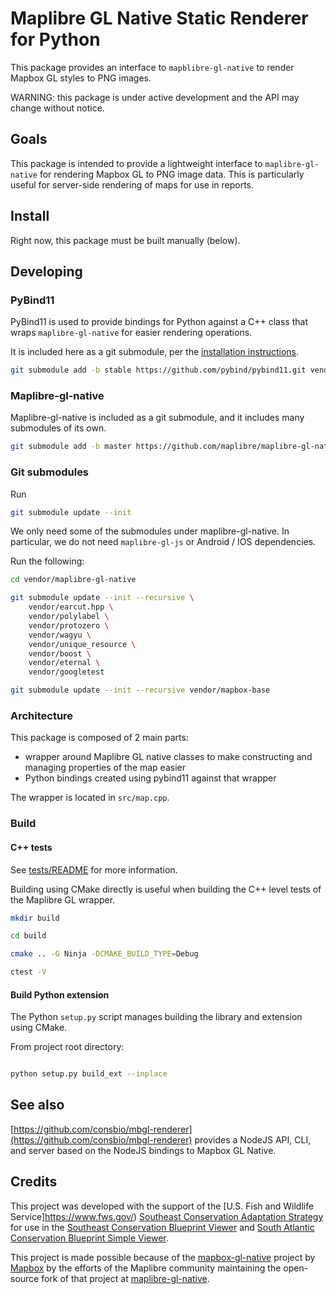 # Maplibre GL Native Static Renderer for Python

This package provides an interface to `mapblibre-gl-native` to render Mapbox GL
styles to PNG images.

WARNING: this package is under active development and the API may change without notice.

## Goals

This package is intended to provide a lightweight interface to `maplibre-gl-native`
for rendering Mapbox GL to PNG image data. This is particularly useful for
server-side rendering of maps for use in reports.

## Install

Right now, this package must be built manually (below).

## Developing

### PyBind11

PyBind11 is used to provide bindings for Python against a C++ class that wraps
`maplibre-gl-native` for easier rendering operations.

It is included here as a git submodule, per the [installation instructions](https://pybind11.readthedocs.io/en/stable/installing.html).

```bash
git submodule add -b stable https://github.com/pybind/pybind11.git vendor/pybind11
```

### Maplibre-gl-native

Maplibre-gl-native is included as a git submodule, and it includes many submodules
of its own.

```bash
git submodule add -b master https://github.com/maplibre/maplibre-gl-native vendor/maplibre-gl-native
```

### Git submodules

Run

```bash
git submodule update --init
```

We only need some of the submodules under maplibre-gl-native. In particular,
we do not need `maplibre-gl-js` or Android / IOS dependencies.

Run the following:

```bash
cd vendor/maplibre-gl-native

git submodule update --init --recursive \
    vendor/earcut.hpp \
    vendor/polylabel \
    vendor/protozero \
    vendor/wagyu \
    vendor/unique_resource \
    vendor/boost \
    vendor/eternal \
    vendor/googletest

git submodule update --init --recursive vendor/mapbox-base
```

### Architecture

This package is composed of 2 main parts:

-   wrapper around Maplibre GL native classes to make constructing and managing
    properties of the map easier
-   Python bindings created using pybind11 against that wrapper

The wrapper is located in `src/map.cpp`.

### Build

#### C++ tests

See [tests/README](tests/README.md) for more information.

Building using CMake directly is useful when building the C++ level tests of the
Maplibre GL wrapper.

```bash
mkdir build

cd build

cmake .. -G Ninja -DCMAKE_BUILD_TYPE=Debug

ctest -V
```

#### Build Python extension

The Python `setup.py` script manages building the library and extension using
CMake.

From project root directory:

```bash

python setup.py build_ext --inplace
```

## See also

[https://github.com/consbio/mbgl-renderer](https://github.com/consbio/mbgl-renderer)
provides a NodeJS API, CLI, and server based on the NodeJS bindings to Mapbox GL Native.

## Credits

This project was developed with the support of the
[U.S. Fish and Wildlife Service]https://www.fws.gov/)
[Southeast Conservation Adaptation Strategy](https://secassoutheast.org/) for
use in the
[Southeast Conservation Blueprint Viewer](https://blueprint.geoplatform.gov/southeast/)
and
[South Atlantic Conservation Blueprint Simple Viewer](https://blueprint.geoplatform.gov/southatlantic/).

This project is made possible because of the
[mapbox-gl-native](https://github.com/mapbox/mapbox-gl-native/) project by
[Mapbox](https://www.mapbox.com/)
by the efforts of the Maplibre community maintaining the open-source fork of that
project at [maplibre-gl-native](https://github.com/mapbox/mapbox-gl-native/).
